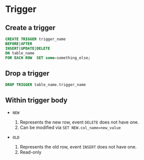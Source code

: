 # Trigger

## Create a trigger

```sql
CREATE TRIGGER trigger_name
BEFORE|AFTER
INSERT|UPDATE|DELETE
ON table_name
FOR EACH ROW  SET some=something_else;
```

## Drop a trigger

```sql
DROP TRIGGER table_name.trigger_name
```

## Within trigger body

- `NEW`

    1. Represents the new row, event `DELETE` does not have one.
    2. Can be modified via `SET NEW.col_name=new_value`

- `OLD`

    1. Represents the old row, event `INSERT` does not have one.
    2. Read-only
